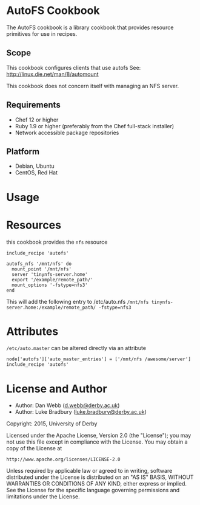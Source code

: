 AutoFS Cookbook
===============
The AutoFS cookbook is a library cookbook that provides resource primitives for
use in recipes.

Scope
-----
This cookbook configures clients that use autofs
See: http://linux.die.net/man/8/automount

This cookbook does not concern itself with managing an NFS server.

Requirements
------------
- Chef 12 or higher
- Ruby 1.9 or higher (preferably from the Chef full-stack installer)
- Network accessible package repositories

 Platform
---------
* Debian, Ubuntu
* CentOS, Red Hat

Usage
=====

Resources
=========
this cookbook provides the `nfs` resource
```
include_recipe 'autofs'

autofs_nfs '/mnt/nfs' do
  mount_point '/mnt/nfs'
  server 'tinynfs-server.home'
  export '/example/remote_path/'
  mount_options '-fstype=nfs3'
end
```

This will add the following entry to /etc/auto.nfs
`/mnt/nfs tinynfs-server.home:/example/remote_path/ -fstype=nfs3`
 
Attributes
==========
`/etc/auto.master` can be altered directly via an attribute
```
node['autofs']['auto_master_entries'] = ['/mnt/nfs /awesome/server']
include_recipe 'autofs'
```

License and Author
==================

* Author: Dan Webb (<d.webb@derby.ac.uk>)
* Author: Luke Bradbury (<luke.bradbury@derby.ac.uk>)


Copyright: 2015, University of Derby

Licensed under the Apache License, Version 2.0 (the "License");
you may not use this file except in compliance with the License.
You may obtain a copy of the License at

    http://www.apache.org/licenses/LICENSE-2.0

Unless required by applicable law or agreed to in writing, software
distributed under the License is distributed on an "AS IS" BASIS,
WITHOUT WARRANTIES OR CONDITIONS OF ANY KIND, either express or implied.
See the License for the specific language governing permissions and
limitations under the License.
